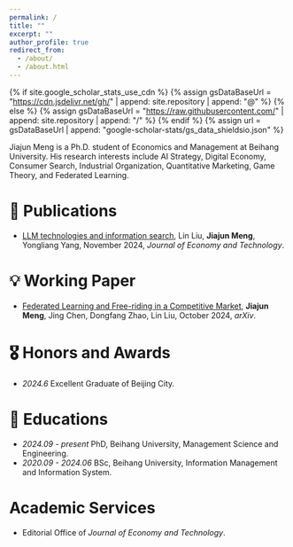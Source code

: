 ```yaml
---
permalink: /
title: ""
excerpt: ""
author_profile: true
redirect_from: 
  - /about/
  - /about.html
---
```


{% if site.google_scholar_stats_use_cdn %}
{% assign gsDataBaseUrl = "https://cdn.jsdelivr.net/gh/" | append: site.repository | append: "@" %}
{% else %}
{% assign gsDataBaseUrl = "https://raw.githubusercontent.com/" | append: site.repository | append: "/" %}
{% endif %}
{% assign url = gsDataBaseUrl | append: "google-scholar-stats/gs_data_shieldsio.json" %}

<span class='anchor' id='about-me'></span>

Jiajun Meng is a Ph.D. student of Economics and Management at Beihang University. His research interests include AI Strategy, Digital Economy, Consumer Search, Industrial Organization, Quantitative Marketing, Game Theory, and Federated Learning.

# 📝 Publications 
- [LLM technologies and information search](https://doi.org/10.1016/j.ject.2024.08.007), Lin Liu, **Jiajun Meng**, Yongliang Yang, November 2024, *Journal of Economy and Technology*.

# 💡 Working Paper
- [Federated Learning and Free-riding in a Competitive Market](https://arxiv.org/abs/2410.12723), **Jiajun Meng**, Jing Chen, Dongfang Zhao, Lin Liu, October 2024, *arXiv*. 


# 🎖 Honors and Awards
- *2024.6* Excellent Graduate of Beijing City.

# 📖 Educations
- *2024.09 - present* PhD, Beihang University, Management Science and Engineering.
- *2020.09 - 2024.06* BSc, Beihang University, Information Management and Information System.

# Academic Services
- Editorial Office of *Journal of Economy and Technology*.

